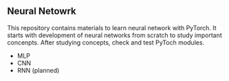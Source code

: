 ## Neural Netowrk

This repository contains materials to learn neural network with PyTorch. It starts with development of neural networks from scratch to study important concenpts. After studying concepts, check and test PyToch modules.

* MLP
* CNN
* RNN (planned)

